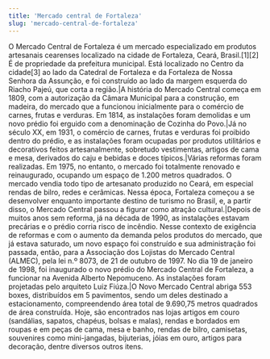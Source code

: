 ```yaml
---
title: 'Mercado central de Fortaleza'
slug: 'mercado-central-de-fortaleza'
---
```

O Mercado Central de Fortaleza é um mercado especializado em produtos artesanais cearenses localizado na cidade de Fortaleza, Ceará, Brasil.[1][2] É de propriedade da prefeitura municipal. Está localizado no Centro da cidade[3] ao lado da Catedral de Fortaleza e da Fortaleza de Nossa Senhora da Assunção, e foi construído ao lado da margem esquerda do Riacho Pajeú, que corta a região.|A história do Mercado Central começa em 1809, com a autorização da Câmara Municipal para a construção, em madeira, do mercado que a funcionou inicialmente para o comércio de carnes, frutas e verduras. Em 1814, as instalações foram demolidas e um novo prédio foi erguido com a denominação de Cozinha do Povo.|Já no século XX, em 1931, o comércio de carnes, frutas e verduras foi proibido dentro do prédio, e as instalações foram ocupadas por produtos utilitários e decorativos feitos artesanalmente, sobretudo vestimentas, artigos de cama e mesa, derivados do caju e bebidas e doces típicos.|Várias reformas foram realizadas. Em 1975, no entanto, o mercado foi totalmente renovado e reinaugurado, ocupando um espaço de 1.200 metros quadrados. O mercado vendia todo tipo de artesanato produzido no Ceará, em especial rendas de bilro, redes e cerâmicas. Nessa época, Fortaleza começou a se desenvolver enquanto importante destino de turismo no Brasil, e, a partir disso, o Mercado Central passou a figurar como atração cultural.|Depois de muitos anos sem reforma, já na década de 1990, as instalações estavam precárias e o prédio corria risco de incêndio. Nesse contexto de exigência de reformas e com o aumento da demanda pelos produtos do mercado, que já estava saturado, um novo espaço foi construído e sua administração foi passada, então, para a Associação dos Lojistas do Mercado Central (ALMEC), pela lei n.º 8073, de 21 de outubro de 1997. No dia 19 de janeiro de 1998, foi inaugurado o novo prédio do Mercado Central de Fortaleza, a funcionar na Avenida Alberto Nepomuceno. As instalações foram projetadas pelo arquiteto Luiz Fiúza.|O Novo Mercado Central abriga 553 boxes, distribuídos em 5 pavimentos, sendo um deles destinado a estacionamento, compreendendo área total de 9.690,75 metros quadrados de área construída. Hoje, são encontrados nas lojas artigos em couro (sandálias, sapatos, chapéus, bolsas e malas), rendas e bordados em roupas e em peças de cama, mesa e banho, rendas de bilro, camisetas, souvenires como mini-jangadas, bijuterias, jóias em ouro, artigos para decoração, dentre diversos outros itens.